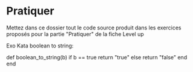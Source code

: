 # Pratiquer

Mettez dans ce dossier tout le code source produit dans les exercices proposés pour la partie "Pratiquer" de la fiche Level up

Exo Kata boolean to string:

def boolean_to_string(b)
  if b == true
    return "true"
  else 
    return "false" 
  end
end

